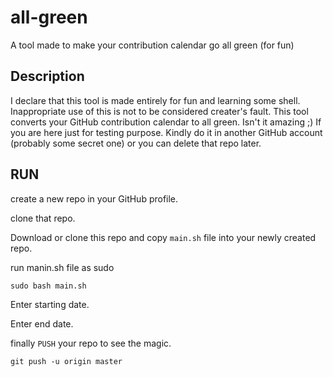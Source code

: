# all-green
A tool made to make your contribution calendar go all green (for fun)

## Description

I  declare that this tool is made entirely for fun and learning some shell. Inappropriate use of this is not to be considered creater's fault.
This tool converts your GitHub contribution calendar to all green. Isn't it amazing ;)
If you are here just for testing purpose. Kindly do it in another GitHub account (probably some secret one) or you can delete that repo later.

## RUN

create a new repo in your GitHub profile.

clone that repo.

Download or clone this repo and copy `main.sh` file into your newly created repo.

run manin.sh file as sudo

`sudo bash main.sh`

Enter starting date.

Enter end date.

finally `PUSH` your repo to see the magic.

`git push -u origin master`
